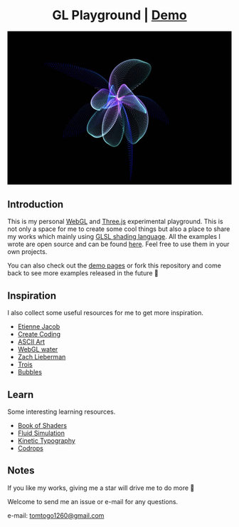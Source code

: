 <h1 align="center">
GL Playground | <a href="http://tomhsiao1260.github.io/gl-playground/" target="_blank">Demo</a>
</h1>

<p align="center">
    <img src="./dist/assets/demo.jpg" width="600px"/>
</p>

## Introduction

This is my personal [WebGL](https://github.com/KhronosGroup/WebGL/) and [Three.js](https://threejs.org/) experimental playground. This is not only a space for me to create some cool things but also a place to share my works which mainly using [GLSL shading language](https://www.khronos.org/opengl/wiki/Core_Language_(GLSL)). All the examples I wrote are open source and can be found [here](https://github.com/TomHsiao1260/gl-playground/tree/main/dist/examples). Feel free to use them in your own projects. 

You can also check out the [demo pages](http://tomhsiao1260.github.io/gl-playground/) or fork this repository and come back to see more examples released in the future 🙌

## Inspiration

I also collect some useful resources for me to get more inspiration.

- [Etienne Jacob](https://twitter.com/etiennejcb)
- [Create Coding](https://www.notion.so/Creative-coding-algorithms-techniques-c5550ef2f7574126bdc77b09ed76651b)
- [ASCII Art](https://github.com/ertdfgcvb/play.core)
- [WebGL water](https://github.com/evanw/webgl-water)
- [Zach Lieberman](https://twitter.com/zachlieberman)
- [Trois](https://github.com/troisjs/trois)
- [Bubbles](https://www.youtube.com/watch?v=s10_oyYPPwY&ab_channel=FedericoMarino)

## Learn

Some interesting learning resources.

- [Book of Shaders](https://thebookofshaders.com/)
- [Fluid Simulation](http://jamie-wong.com/2016/08/05/webgl-fluid-simulation/)
- [Kinetic Typography](https://tympanus.net/codrops/2020/06/02/kinetic-typography-with-three-js/)
- [Codrops](https://tympanus.net/codrops/category/tutorials/)

<!-- Kinetic Typography: https://www.youtube.com/watch?app=desktop&v=_9Z-YQVQkpE&ab_channel=GitHub -->
<!-- Tear Photo: https://codepen.io/ste-vg/pen/rNjOgYv?editors=0010 -->
<!-- string art, GL math equation visualized, Taipei 101 -->

## Notes

If you like my works, giving me a star will drive me to do more 🙌

Welcome to send me an issue or e-mail for any questions.

e-mail: tomtogo1260@gmail.com
